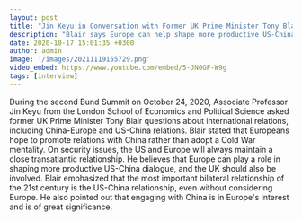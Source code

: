 ```yaml
---
layout: post
title: "Jin Keyu in Conversation with Former UK Prime Minister Tony Blair: Europe Can Help Shape More Productive US-China Dialogue"
description: "Blair says Europe can help shape more productive US-China dialogue"
date: 2020-10-17 15:01:35 +0300
author: admin
image: '/images/20211119155729.png'
video_embed: https://www.youtube.com/embed/5-JN0GF-W9g
tags: [interview]
---
```

During the second Bund Summit on October 24, 2020, Associate Professor Jin Keyu from the London School of Economics and Political Science asked former UK Prime Minister Tony Blair questions about international relations, including China-Europe and US-China relations. Blair stated that Europeans hope to promote relations with China rather than adopt a Cold War mentality. On security issues, the US and Europe will always maintain a close transatlantic relationship. He believes that Europe can play a role in shaping more productive US-China dialogue, and the UK should also be involved. Blair emphasized that the most important bilateral relationship of the 21st century is the US-China relationship, even without considering Europe. He also pointed out that engaging with China is in Europe's interest and is of great significance.